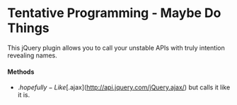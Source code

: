 Tentative Programming - Maybe Do Things
=========

This jQuery plugin allows you to call your unstable APIs with truly intention revealing names.

#### Methods

* $.hopefully - Like [$.ajax](http://api.jquery.com/jQuery.ajax/) but calls it like it is.

